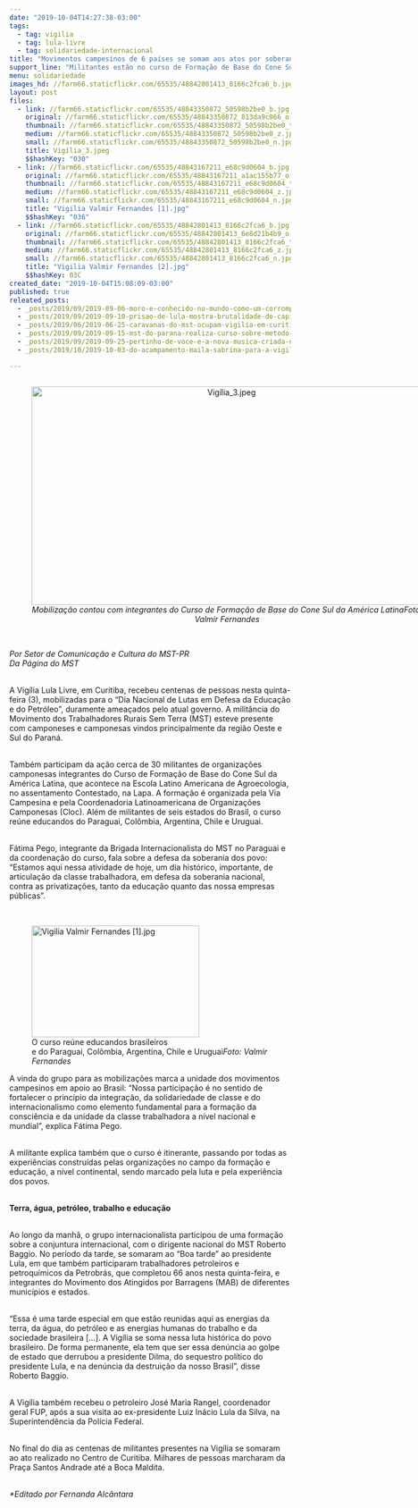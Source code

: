 ```yaml
---
date: "2019-10-04T14:27:38-03:00"
tags:
  - tag: vigilia
  - tag: lula-livre
  - tag: solidariedade-internacional
title: "Movimentos campesinos de 6 países se somam aos atos por soberania em Curitiba "
support_line: "Militantes estão no curso de Formação de Base do Cone Sul da América Latina, realizado no Assentamento Contestado, na Lapa-PR "
menu: solidariedade
images_hd: //farm66.staticflickr.com/65535/48842801413_8166c2fca6_b.jpg
layout: post
files:
  - link: //farm66.staticflickr.com/65535/48843350872_50598b2be0_b.jpg
    original: //farm66.staticflickr.com/65535/48843350872_813da9c066_o.jpg
    thumbnail: //farm66.staticflickr.com/65535/48843350872_50598b2be0_t.jpg
    medium: //farm66.staticflickr.com/65535/48843350872_50598b2be0_z.jpg
    small: //farm66.staticflickr.com/65535/48843350872_50598b2be0_n.jpg
    title: Vigília_3.jpeg
    $$hashKey: "030"
  - link: //farm66.staticflickr.com/65535/48843167211_e68c9d0604_b.jpg
    original: //farm66.staticflickr.com/65535/48843167211_a1ac155b77_o.jpg
    thumbnail: //farm66.staticflickr.com/65535/48843167211_e68c9d0604_t.jpg
    medium: //farm66.staticflickr.com/65535/48843167211_e68c9d0604_z.jpg
    small: //farm66.staticflickr.com/65535/48843167211_e68c9d0604_n.jpg
    title: "Vigilia Valmir Fernandes [1].jpg"
    $$hashKey: "036"
  - link: //farm66.staticflickr.com/65535/48842801413_8166c2fca6_b.jpg
    original: //farm66.staticflickr.com/65535/48842801413_6e8d21b4b9_o.jpg
    thumbnail: //farm66.staticflickr.com/65535/48842801413_8166c2fca6_t.jpg
    medium: //farm66.staticflickr.com/65535/48842801413_8166c2fca6_z.jpg
    small: //farm66.staticflickr.com/65535/48842801413_8166c2fca6_n.jpg
    title: "Vigilia Valmir Fernandes [2].jpg"
    $$hashKey: 03C
created_date: "2019-10-04T15:08:09-03:00"
published: true
releated_posts:
  - _posts/2019/09/2019-09-06-moro-e-conhecido-no-mundo-como-um-corrompido-diz-lider-da-esquerda-francesa.md
  - _posts/2019/09/2019-09-10-prisao-de-lula-mostra-brutalidade-do-capitalismo-diz-lider-sul-africano.md
  - _posts/2019/06/2019-06-25-caravanas-do-mst-ocupam-vigilia-em-curitiba-aguardando-soltura-de-lula.md
  - _posts/2019/09/2019-09-15-mst-do-parana-realiza-curso-sobre-metodo-cubano-de-alfabetizacao-de-jovens-e-adultos.md
  - _posts/2019/09/2019-09-25-pertinho-de-voce-e-a-nova-musica-criada-na-vigilia-lula-livre.md
  - _posts/2019/10/2019-10-03-do-acampamento-maila-sabrina-para-a-vigilia-lula-livre-por-terra-e-liberdade.md

---
```

<div style="text-align:center">
<figure class="image" style="display:inline-block"><img alt="Vigília_3.jpeg" height="391" src="//farm66.staticflickr.com/65535/48843350872_50598b2be0_b.jpg" width="700" />
<figcaption><em>Mobiliza&ccedil;&atilde;o contou com integrantes do Curso de Forma&ccedil;&atilde;o de Base do Cone Sul da Am&eacute;rica LatinaFoto: Valmir Fernandes</em></figcaption>
</figure>
</div>

<p><br />
<em>Por Setor de Comunica&ccedil;&atilde;o e Cultura do MST-PR&nbsp;<br />
Da P&aacute;gina do MST</em><br />
&nbsp;</p>

<p>A Vig&iacute;lia Lula Livre, em Curitiba, recebeu centenas de pessoas nesta quinta-feira (3), mobilizadas para o &ldquo;Dia Nacional de Lutas em Defesa da Educa&ccedil;&atilde;o e do Petr&oacute;leo&rdquo;, duramente amea&ccedil;ados pelo atual governo. A milit&acirc;ncia do Movimento dos Trabalhadores Rurais Sem Terra (MST) esteve presente com camponeses e camponesas vindos principalmente da regi&atilde;o Oeste e Sul do Paran&aacute;.</p>

<p><br />
Tamb&eacute;m participam da a&ccedil;&atilde;o cerca de 30 militantes de organiza&ccedil;&otilde;es camponesas integrantes do Curso de Forma&ccedil;&atilde;o de Base do Cone Sul da Am&eacute;rica Latina, que acontece na Escola Latino Americana de Agroecologia, no assentamento Contestado, na Lapa.&nbsp;A forma&ccedil;&atilde;o &eacute; organizada pela Via Campesina e pela Coordenadoria Latinoamericana de Organiza&ccedil;&otilde;es Camponesas (Cloc). Al&eacute;m de militantes de seis estados do Brasil, o curso re&uacute;ne educandos do Paraguai, Col&ocirc;mbia, Argentina, Chile e Uruguai.&nbsp;<br />
&nbsp;</p>

<p>F&aacute;tima Pego, integrante da Brigada Internacionalista do MST no Paraguai e da coordena&ccedil;&atilde;o do curso, fala sobre a defesa da soberania dos povo: &ldquo;Estamos aqui nessa atividade de hoje, um dia hist&oacute;rico, importante, de articula&ccedil;&atilde;o da classe trabalhadora, em defesa da soberania nacional, contra as privatiza&ccedil;&otilde;es, tanto da educa&ccedil;&atilde;o quanto das nossa empresas p&uacute;blicas&rdquo;.<br />
&nbsp;</p>

<figure class="image" style="float:right"><img alt="Vigilia Valmir Fernandes [1].jpg" height="200" src="//farm66.staticflickr.com/65535/48843167211_e68c9d0604_b.jpg" width="300" />
<figcaption>O curso re&uacute;ne educandos brasileiros<br />
e do Paraguai, Col&ocirc;mbia, Argentina, Chile e Uruguai<em>Foto: Valmir Fernandes</em></figcaption>
</figure>

<p>A vinda do grupo para as mobiliza&ccedil;&otilde;es marca a unidade dos movimentos campesinos em apoio ao Brasil: &ldquo;Nossa participa&ccedil;&atilde;o &eacute; no sentido de fortalecer o princ&iacute;pio da integra&ccedil;&atilde;o, da solidariedade de classe e do internacionalismo como elemento fundamental para a forma&ccedil;&atilde;o da consci&ecirc;ncia e da unidade da classe trabalhadora a n&iacute;vel nacional e mundial&rdquo;, explica F&aacute;tima Pego.&nbsp;<br />
&nbsp;</p>

<p>A militante explica tamb&eacute;m que o curso &eacute; itinerante, passando por todas as experi&ecirc;ncias constru&iacute;das pelas organiza&ccedil;&otilde;es no campo da forma&ccedil;&atilde;o e educa&ccedil;&atilde;o, a n&iacute;vel continental, sendo marcado pela luta e pela experi&ecirc;ncia dos povos.&nbsp;<br />
&nbsp;</p>

<p><strong>Terra, &aacute;gua, petr&oacute;leo, trabalho e educa&ccedil;&atilde;o&nbsp;</strong><br />
&nbsp;</p>

<p>Ao longo da manh&atilde;, o grupo internacionalista participou de uma forma&ccedil;&atilde;o sobre a conjuntura internacional, com o dirigente nacional do MST Roberto Baggio. No per&iacute;odo da tarde, se somaram ao &ldquo;Boa tarde&rdquo; ao presidente Lula, em que tamb&eacute;m participaram trabalhadores petroleiros e petroqu&iacute;micos da Petrobr&aacute;s, que completou 66 anos nesta quinta-feira, e integrantes do Movimento dos Atingidos por Barragens (MAB) de diferentes munic&iacute;pios e estados.&nbsp;<br />
&nbsp;</p>

<p>&ldquo;Essa &eacute; uma tarde especial em que est&atilde;o reunidas aqui as energias da terra, da &aacute;gua, do petr&oacute;leo e as energias humanas do trabalho e da sociedade brasileira [...]. A Vig&iacute;lia se soma nessa luta hist&oacute;rica do povo brasileiro. De forma permanente, ela tem que ser essa den&uacute;ncia ao golpe de estado que derrubou a presidente Dilma, do sequestro pol&iacute;tico do presidente Lula, e na den&uacute;ncia da destrui&ccedil;&atilde;o da nosso Brasil&rdquo;, disse Roberto Baggio.&nbsp;<br />
&nbsp;</p>

<p>A Vig&iacute;lia tamb&eacute;m recebeu o petroleiro Jos&eacute; Maria Rangel, coordenador geral FUP, ap&oacute;s a sua visita ao ex-presidente Luiz In&aacute;cio Lula da Silva, na Superintend&ecirc;ncia da Pol&iacute;cia Federal.&nbsp;<br />
&nbsp;</p>

<p>No final do dia as centenas de militantes presentes na Vig&iacute;lia se somaram ao ato realizado no Centro de Curitiba. Milhares de pessoas marcharam da Pra&ccedil;a Santos Andrade at&eacute; a Boca Maldita.&nbsp;</p>

<p><br />
<em>*Editado por Fernanda Alc&acirc;ntara</em></p>
